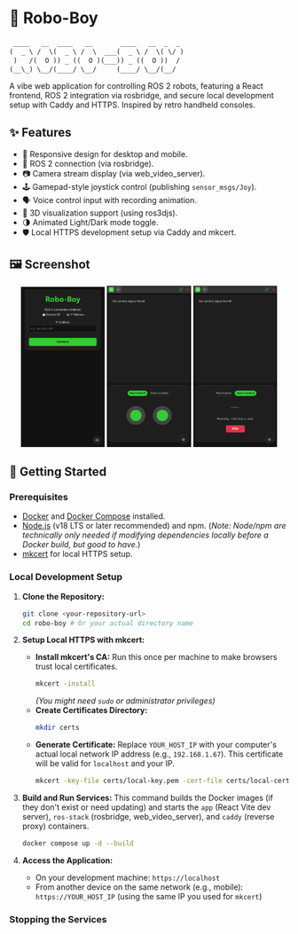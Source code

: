 # 🤖 Robo-Boy

```ascii
 ____   __  ____   __       ____   __  _  _ 
(  _ \ /  \(  _ \ /  \  ___(  _ \ /  \( \/ )
 )   /(  O )) _ ((  O )(___)) _ ((  O ))  / 
(__\_) \__/(____/ \__/     (____/ \__/(__/  
```

A vibe web application for controlling ROS 2 robots, featuring a React frontend, ROS 2 integration via rosbridge, and secure local development setup with Caddy and HTTPS. Inspired by retro handheld consoles.

## ✨ Features

*   📱 Responsive design for desktop and mobile.
*   🔗 ROS 2 connection (via rosbridge).
*   📷 Camera stream display (via web_video_server).
*   🕹️ Gamepad-style joystick control (publishing `sensor_msgs/Joy`).
*   🗣️ Voice control input with recording animation.
*   🧊 3D visualization support (using ros3djs).
*   🌗 Animated Light/Dark mode toggle.
*   🛡️ Local HTTPS development setup via Caddy and mkcert.

## 🖼️ Screenshot

<!-- Replace with actual paths if different -->
<p align="center">
  <img src="images/landing.png" alt="Landing Page" width="30%">
  <img src="images/pad.png" alt="Pad Control" width="30%">
  <img src="images/voice.png" alt="Voice Control" width="30%">
</p>

## 🚀 Getting Started

### Prerequisites

*   [Docker](https://docs.docker.com/get-docker/) and [Docker Compose](https://docs.docker.com/compose/install/) installed.
*   [Node.js](https://nodejs.org/) (v18 LTS or later recommended) and npm. (*Note: Node/npm are technically only needed if modifying dependencies locally before a Docker build, but good to have.*)
*   [mkcert](https://github.com/FiloSottile/mkcert#installation) for local HTTPS setup.

### Local Development Setup

1.  **Clone the Repository:**
    ```bash
    git clone <your-repository-url>
    cd robo-boy # Or your actual directory name
    ```

2.  **Setup Local HTTPS with mkcert:**
    *   **Install mkcert's CA:** Run this once per machine to make browsers trust local certificates.
        ```bash
        mkcert -install 
        ```
        *(You might need `sudo` or administrator privileges)*
    *   **Create Certificates Directory:**
        ```bash
        mkdir certs
        ```
    *   **Generate Certificate:** Replace `YOUR_HOST_IP` with your computer's actual local network IP address (e.g., `192.168.1.67`). This certificate will be valid for `localhost` and your IP.
        ```bash
        mkcert -key-file certs/local-key.pem -cert-file certs/local-cert.pem localhost 127.0.0.1 ::1 YOUR_HOST_IP
        ```

3.  **Build and Run Services:** This command builds the Docker images (if they don't exist or need updating) and starts the `app` (React Vite dev server), `ros-stack` (rosbridge, web_video_server), and `caddy` (reverse proxy) containers.
    ```bash
    docker compose up -d --build
    ```

4.  **Access the Application:**
    *   On your development machine: `https://localhost`
    *   From another device on the same network (e.g., mobile): `https://YOUR_HOST_IP` (using the same IP you used for `mkcert`)

### Stopping the Services

```